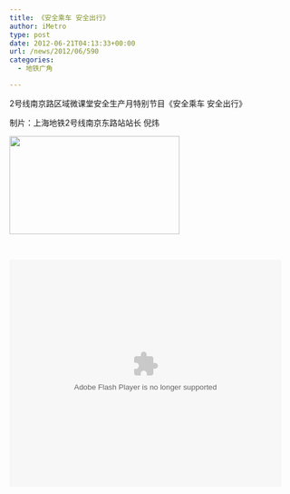 ```yaml
---
title: 《安全乘车 安全出行》
author: iMetro
type: post
date: 2012-06-21T04:13:33+00:00
url: /news/2012/06/590
categories:
  - 地铁广角

---
```

2号线南京路区域微课堂安全生产月特别节目《安全乘车 安全出行》

制片：上海地铁2号线南京东路站站长 倪炜

[<img src="http://metronews-wordpress.stor.sinaapp.com/uploads/2012/06/QQ截图20120621121430-300x173.jpg" alt="" title="截图" width="300" height="173" class="alignnone size-medium wp-image-592" />][1]

&nbsp;  


<embed src="http://www.tudou.com/v/H7UC9niD7LY/&autoPlay=true/v.swf" type="application/x-shockwave-flash" allowscriptaccess="always" allowfullscreen="true" wmode="opaque" width="480" height="400" />

 [1]: http://metronews-wordpress.stor.sinaapp.com/uploads/2012/06/QQ截图20120621121430.jpg